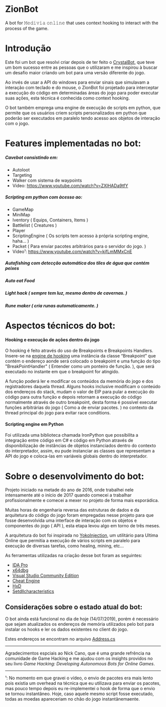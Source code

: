



# ZionBot
A bot for 𝙼𝚎𝚍𝚒𝚟𝚒𝚊 𝚘𝚗𝚕𝚒𝚗𝚎 that uses context hooking to interact with the process of the game.


# Introdução
Este foi um bot que resolvi criar depois de ter feito o [CrystalBot](https://github.com/PimentelM/CrystalBot), que teve um bom sucesso entre as pessoas que o utilizaram e me inspirou à buscar um desafio maior criando um bot para uma versão diferente do jogo.

Ao invés de usar a API do windows para enviar sinais que simulavam a interação com teclado e do mouse, o ZionBot foi projetado para interceptar a execução do código em determinadas áreas do jogo para poder executar suas ações, esta técnica é conhecida como context hooking.

O bot também emprega uma engine de execução de scripts em python, que permite que os usuários criem scripts personalizados em python que poderão ser executados em paralelo tendo acesso aos objetos de interação com o jogo. 


# Features implementadas no bot:
##### Cavebot consistindo em:
  * Autoloot
  * Targeting
  * Walker com sistema de waypoints
  * Video: https://www.youtube.com/watch?v=ZXlHADa9tfY
  
##### Scripting em python com àcesso ao:
  * GameMap
  * MiniMap
  * Iventory ( Equips, Containers, Items )
  * Battlelist ( Creatures )
  * Player
  * ScriptingEngine ( Os scripts tem acesso à própria scripting engine, haha... )
  * Packet ( Para enviar pacotes arbitrários para o servidor do jogo. )
  * Video¹: https://www.youtube.com/watch?v=kjfLmMMxCnE
  
##### Autofishing com detecção automática dos tiles de água  que contém peixes
##### Auto eat Food
##### Light hack ( sempre tem luz, mesmo dentro de cavernas. )
##### Rune maker ( cria runas automaticamente. )



# Aspectos técnicos do bot:

#### Hooking e execução de ações dentro do jogo

O hooking é feito através do uso de Breakpoints e Breakpoints Handlers. Insere-se na [engine de hooking](https://github.com/PimentelM/ZionBot/blob/master/ZionBot/Debugger/Debugger.cs) uma instância da classe “Breakpoint” que contém o endereço aonde será colocado o breakpoint e uma função do tipo "BreakPointHandler" ( Entender como um ponteiro de função. ), que será executado no instante em que o breakpoint for atingido.

A função poderá ler e modificar os conteúdos da memória do jogo e dos registradores daquela thread. Alguns hooks inclusive modificam o conteúdo dos endereços do stack, mudam o valor de EIP para pular a execução do código para outra função e depois retornam a execução do código normalmente através de outro breakpoint, desta forma é possível executar funções arbitrárias do jogo ( Como a de enviar pacotes. ) no contexto  da thread principal do jogo para evitar race conditions.

#### Scripting engine em Python

Foi utilizada uma biblioteca chamada IronPython que possibilita a integração entre código em C# e código em Python através de disponibilização de instâncias de objetos instanciados dentro do contexto do interpretador, assim, eu pude instanciar as classes que representam a API do jogo e coloca-las em variáveis globais dentro do interpretador.


# Sobre o desenvolvimento do bot:
Projeto iniciado na metade do ano de 2016, onde trabalhei nele intensamente até o início de 2017 quando comecei a trabalhar profissionalmente e comecei a mexer no projeto de forma mais esporádica.

Muitas horas de engenharia reversa das estruturas de dados e da arquitetura do código do jogo foram empregadas nesse projeto para que fosse desenvolvida uma interface de interação com os objetos e componentes do jogo ( API ), esta etapa levou algo em torno de três meses.

A arquitetura do bot foi inspirada no [YokoInjection](http://yoko.com.ua/eng/injection.htm), um utilitário para Ultima Online que permitia a execução de vários scripts em paralelo para execução de diversas tarefas, como healing, mining, etc...

As ferramentas utilizadas na criação desse bot foram as seguintes:

* [IDA Pro](https://www.hex-rays.com/products/ida/)
* [x64dbg](https://x64dbg.com/#start)
* [Visual Studio Community Edition](https://visualstudio.microsoft.com/)
* [Cheat Engine](https://www.cheatengine.org/)
* [HxD](https://mh-nexus.de/en/hxd/)
* [Setdllcharacteristics](https://blog.didierstevens.com/2010/10/17/setdllcharacteristics/)


## Considerações sobre o estado atual do bot:
O bot ainda está funcional no dia de hoje (14/07/2019), porém é necessário que sejam atualizados os endereços de memória utilizados pelo bot para instalar os hooks e ler os dados existentes no client do jogo.

Estes endereços se encontram no arquivo [Address.cs](https://github.com/PimentelM/ZionBot/blob/master/ZionBot/Statics/Address.cs)

---
Agradecimentos espciais ao Nick Cano, que é uma grande refrência na comunidade de Game Hacking e me ajudou com os insights providos no seu livro *Game Hacking: Developing Autonomous Bots for Online Games*.


---

¹: No momento em que gravei o vídeo, o envio de pacotes era mais lento pois existia um overhead na técnica que eu utilizava para enviar os pacotes, mas pouco tempo depois eu re-implementei o hook de forma que o envio se tornou instantâneo. Hoje, caso aquele mesmo script fosse executado, todas as moedas apareceriam no chão do jogo instantânemaente.
